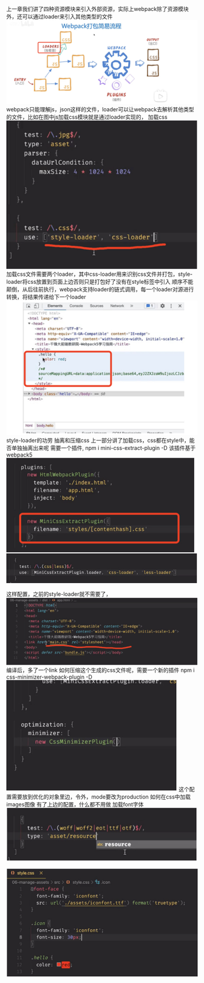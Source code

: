 上一章我们讲了四种资源模块来引入外部资源，实际上webpack除了资源模块外，还可以通过loader来引入其他类型的文件
![alt text](assets/image-11.png)
webpack只能理解js，json这样的文件，loader可以让webpack去解析其他类型的文件，比如在图中js加载css模块就是通过loader实现的，
加载css
![alt text](assets/image-12.png)
加载css文件需要两个loader，其中css-loader用来识别css文件并打包，style-loader将css放置到页面上边否则只是打包好了没有在style标签中引入
顺序不能颠倒，从后往前执行，webpack支持loader的链式调用，每一个loader对源进行转换，将结果传递给下一个loader
![alt text](assets/image-13.png)
style-loader的功劳
抽离和压缩css
上一部分讲了加载css，css都在style中，能否单独抽离出来呢
需要一个插件, npm i mini-css-extract-plugin -D 该插件基于webpack5
![alt text](assets/image-14.png)
![alt text](assets/image-15.png)

这样配置，之前的style-loader就不需要了，
![alt text](assets/image-16.png)
编译后，多了一个link
如何压缩这个生成的css文件呢，需要一个新的插件 npm i css-minimizer-webpack-plugin -D
![alt text](assets/image-17.png)
这个配置需要放到优化的对象里边，令外，mode要改为production
如何在css中加载images图像
有了上边的配置，什么都不用做
加载font字体
![alt text](assets/image-18.png)

![alt text](assets/image-19.png)

